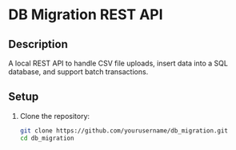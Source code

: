 # DB Migration REST API

## Description

A local REST API to handle CSV file uploads, insert data into a SQL database, and support batch transactions.

## Setup

1. Clone the repository:
   ```bash
   git clone https://github.com/yourusername/db_migration.git
   cd db_migration
